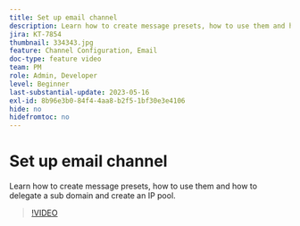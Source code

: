 ```yaml
---
title: Set up email channel
description: Learn how to create message presets, how to use them and how to delegate a sub domain and create an IP pool.
jira: KT-7854
thumbnail: 334343.jpg
feature: Channel Configuration, Email
doc-type: feature video
team: PM
role: Admin, Developer
level: Beginner
last-substantial-update: 2023-05-16
exl-id: 8b96e3b0-84f4-4aa8-b2f5-1bf30e3e4106
hide: no
hidefromtoc: no
---
```

# Set up email channel

Learn how to create message presets, how to use them and how to delegate a sub domain and create an IP pool.

>[!VIDEO](https://video.tv.adobe.com/v/334343?quality=12&learn=on)

